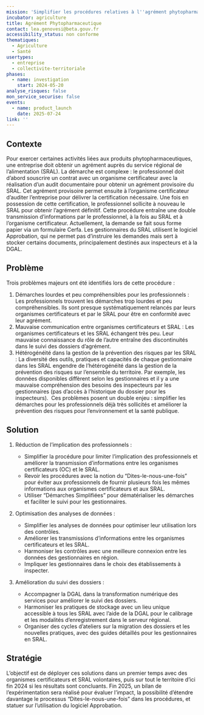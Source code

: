 ```yaml
---
mission: 'Simplifier les procédures relatives à l''agrément phytopharmaceutique '
incubator: agriculture
title: Agrément Phytopharmaceutique
contact: lea.genovesi@beta.gouv.fr
accessibility_status: non conforme
thematiques:
  - Agriculture
  - Santé
usertypes:
  - entreprise
  - collectivite-territoriale
phases:
  - name: investigation
    start: 2024-05-20
analyse_risques: false
mon_service_securise: false
events:
  - name: product_launch
    date: 2025-07-24
link: ''
---
```


## Contexte

Pour exercer certaines activités liées aux produits phytopharmaceutiques, une entreprise doit obtenir un agrément auprès du service régional de l’alimentation (SRAL). La démarche est complexe : le professionnel doit d’abord souscrire un contrat avec un organisme certificateur avec la réalisation d’un audit documentaire pour obtenir un agrément provisoire du SRAL. Cet agrément provisoire permet ensuite à l’organisme certificateur d’auditer l’entreprise pour délivrer la certification nécessaire. Une fois en possession de cette certification, le professionnel sollicite à nouveau le SRAL pour obtenir l’agrément définitif. Cette procédure entraîne une double transmission d’informations par le professionnel, à la fois au SRAL et à l’organisme certificateur. Actuellement, la demande se fait sous forme papier via un formulaire Cerfa. Les gestionnaires du SRAL utilisent le logiciel Approbation, qui ne permet pas d’instruire les demandes mais sert à stocker certains documents, principalement destinés aux inspecteurs et à la DGAL.

## Problème

Trois problèmes majeurs ont été identifiés lors de cette procédure :

1. Démarches lourdes et peu compréhensibles pour les professionnels : Les professionnels trouvent les démarches trop lourdes et peu compréhensibles. Ils sont presque systématiquement relancés par leurs organismes certificateurs et par le SRAL pour être en conformité avec leur agrément. 
2. Mauvaise communication entre organismes certificateurs et SRAL : Les organismes certificateurs et les SRAL échangent très peu. Leur mauvaise connaissance du rôle de l’autre entraîne des discontinuités dans le suivi des dossiers d’agrément. 
3. Hétérogénéité dans la gestion de la prévention des risques par les SRAL : La diversité des outils, pratiques et capacités de chaque gestionnaire dans les SRAL engendre de l’hétérogénéité dans la gestion de la prévention des risques sur l’ensemble du territoire. Par exemple, les données disponibles diffèrent selon les gestionnaires et il y a une mauvaise compréhension des besoins des inspecteurs par les gestionnaires (pas d’accès à l’historique du dossier pour les inspecteurs).  Ces problèmes posent un double enjeu : simplifier les démarches pour les professionnels déjà très sollicités et améliorer la prévention des risques pour l’environnement et la santé publique.

## Solution

1. Réduction de l’implication des professionnels : 
    * Simplifier la procédure pour limiter l’implication des professionnels et améliorer la transmission d’informations entre les organismes certificateurs (OC) et le SRAL.
    * Revoir les procédures avec la notion du “Dites-le-nous-une-fois” pour éviter aux professionnels de fournir plusieurs fois les mêmes informations aux organismes certificateurs et aux SRAL.
    * Utiliser “Démarches Simplifiées” pour dématérialiser les démarches et faciliter le suivi pour les gestionnaires.

2. Optimisation des analyses de données :
    * Simplifier les analyses de données pour optimiser leur utilisation lors des contrôles.
    * Améliorer les transmissions d’informations entre les organismes certificateurs et les SRAL.
    * Harmoniser les contrôles avec une meilleure connexion entre les données des gestionnaires en région.
    * Impliquer les gestionnaires dans le choix des établissements à inspecter.

3. Amélioration du suivi des dossiers :
    * Accompagner la DGAL dans la transformation numérique des services pour améliorer le suivi des dossiers.
    * Harmoniser les pratiques de stockage avec un lieu unique accessible à tous les SRAL avec l’aide de la DGAL pour le calibrage et les modalités d’enregistrement dans le serveur régional.
    * Organiser des cycles d’ateliers sur la migration des dossiers et les nouvelles pratiques, avec des guides détaillés pour les gestionnaires en SRAL.

## Stratégie

L’objectif est de déployer ces solutions dans un premier temps avec des organismes certificateurs et SRAL volontaires, puis sur tout le territoire d’ici fin 2024 si les résultats sont concluants. Fin 2025, un bilan de l’expérimentation sera réalisé pour évaluer l’impact, la possibilité d’étendre davantage le processus “Dites-le-nous-une-fois” dans les procédures, et statuer sur l’utilisation du logiciel Approbation.
